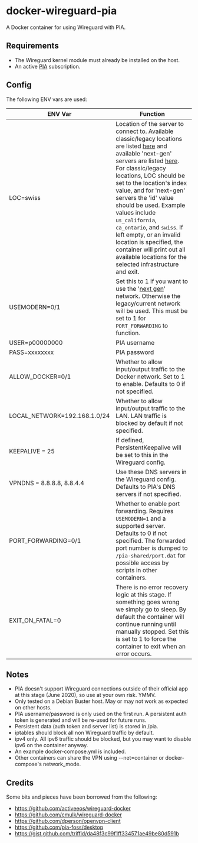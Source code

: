 # docker-wireguard-pia

A Docker container for using Wireguard with PIA.

## Requirements
* The Wireguard kernel module must already be installed on the host.
* An active [PIA](https://www.privateinternetaccess.com) subscription.

## Config
The following ENV vars are used:

| ENV Var | Function |
|-------|------|
|LOC=swiss|Location of the server to connect to. Available classic/legacy locations are listed [here](https://www.privateinternetaccess.com/vpninfo/servers?version=1001&client=x-alpha) and available 'next-gen' servers are listed [here](https://serverlist.piaservers.net/vpninfo/servers/new). For classic/legacy locations, LOC should be set to the location's index value, and for 'next-gen' servers the 'id' value should be used. Example values include ```us_california```, ```ca_ontario```, and ```swiss```. If left empty, or an invalid location is specified, the container will print out all available locations for the selected infrastructure and exit.
|USEMODERN=0/1| Set this to 1 if you want to use the '[next gen](https://www.privateinternetaccess.com/blog/private-internet-access-next-generation-network-now-available-for-beta-preview/)' network. Otherwise the legacy/current network will be used. This must be set to 1 for ```PORT_FORWARDING``` to function.
|USER=p00000000|PIA username
|PASS=xxxxxxxx|PIA password
|ALLOW_DOCKER=0/1|Whether to allow input/output traffic to the Docker network. Set to 1 to enable. Defaults to 0 if not specified.
|LOCAL_NETWORK=192.168.1.0/24|Whether to allow input/output traffic to the LAN. LAN traffic is blocked by default if not specified.
|KEEPALIVE = 25|If defined, PersistentKeepalive will be set to this in the Wireguard config.
|VPNDNS = 8.8.8.8, 8.8.4.4|Use these DNS servers in the Wireguard config. Defaults to PIA's DNS servers if not specified.
|PORT_FORWARDING=0/1|Whether to enable port forwarding. Requires ```USEMODERN=1``` and a supported server. Defaults to 0 if not specified. The forwarded port number is dumped to ```/pia-shared/port.dat``` for possible access by scripts in other containers.
|EXIT_ON_FATAL=0|There is no error recovery logic at this stage. If something goes wrong we simply go to sleep. By default the container will continue running until manually stopped. Set this is set to 1 to force the container to exit when an error occurs.

## Notes
* PIA doesn't support Wireguard connections outside of their official app at this stage (June 2020), so use at your own risk. YMMV.
* Only tested on a Debian Buster host. May or may not work as expected on other hosts.
* PIA username/password is only used on the first run. A persistent auth token is generated and will be re-used for future runs.
* Persistent data (auth token and server list) is stored in /pia.
* iptables should block all non Wireguard traffic by default.
* ipv4 only. All ipv6 traffic should be blocked, but you may want to disable ipv6 on the container anyway.
* An example docker-compose.yml is included.
* Other containers can share the VPN using --net=container or docker-compose's network_mode.

## Credits
Some bits and pieces have been borrowed from the following:
* https://github.com/activeeos/wireguard-docker
* https://github.com/cmulk/wireguard-docker
* https://github.com/dperson/openvpn-client
* https://github.com/pia-foss/desktop
* https://gist.github.com/triffid/da48f3c99f1ff334571ae49be80d591b
